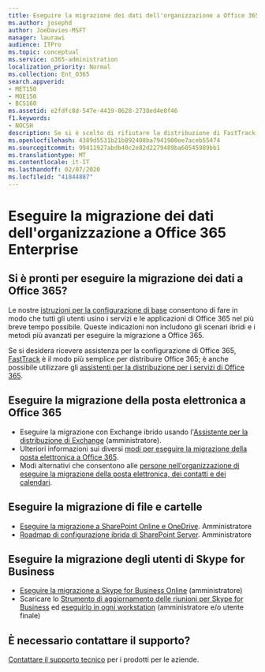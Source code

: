 ```yaml
---
title: Eseguire la migrazione dei dati dell'organizzazione a Office 365 Enterprise
ms.author: josephd
author: JoeDavies-MSFT
manager: laurawi
audience: ITPro
ms.topic: conceptual
ms.service: o365-administration
localization_priority: Normal
ms.collection: Ent_O365
search.appverid:
- MET150
- MOE150
- BCS160
ms.assetid: e2fdfc8d-547e-4419-8628-2738ed4e0f46
f1.keywords:
- NOCSH
description: Se si è scelto di rifiutare la distribuzione di FastTrack e si è pronti per eseguire la migrazione dei dati a Office 365, questo è il punto di partenza.
ms.openlocfilehash: 4389d5531b21b892408ba7941900ee7aceb55474
ms.sourcegitcommit: 99411927abdb40c2e82d2279489ba60545989bb1
ms.translationtype: MT
ms.contentlocale: it-IT
ms.lasthandoff: 02/07/2020
ms.locfileid: "41844887"
---
```

# <a name="migrate-your-organization-data-to-office-365-enterprise"></a>Eseguire la migrazione dei dati dell'organizzazione a Office 365 Enterprise

## <a name="ready-to-migrate-your-data-to-office-365"></a>Si è pronti per eseguire la migrazione dei dati a Office 365?

Le nostre [istruzioni per la configurazione di base](https://support.office.com/article/Set-up-Office-365-for-business-6a3a29a0-e616-4713-99d1-15eda62d04fa) consentono di fare in modo che tutti gli utenti usino i servizi e le applicazioni di Office 365 nel più breve tempo possibile. Queste indicazioni non includono gli scenari ibridi e i metodi più avanzati per eseguire la migrazione a Office 365. 
  
Se si desidera ricevere assistenza per la configurazione di Office 365, [FastTrack](https://fasttrack.microsoft.com/office) è il modo più semplice per distribuire Office 365; è anche possibile utilizzare gli [assistenti per la distribuzione per i servizi di Office 365](deployment-advisors-for-office-365.md).

## <a name="migrate-email-to-office-365"></a>Eseguire la migrazione della posta elettronica a Office 365
- Eseguire la migrazione con Exchange ibrido usando l'[Assistente per la distribuzione di Exchange](https://technet.microsoft.com/exdeploy2013) (amministratore).
- Ulteriori informazioni sui diversi [modi per eseguire la migrazione della posta elettronica a Office 365](https://support.office.com/article/Ways-to-migrate-multiple-email-accounts-to-Office-365-0a4913fe-60fb-498f-9155-a86516418842).
- Modi alternativi che consentono alle [persone nell'organizzazione di eseguire la migrazione della posta elettronica, dei contatti e dei calendari](https://support.office.com/article/Migrate-email-and-contacts-to-Office-365-for-business-a3e3bddb-582e-4133-8670-e61b9f58627e).

## <a name="migrate-files-and-folders"></a>Eseguire la migrazione di file e cartelle
- [Eseguire la migrazione a SharePoint Online e OneDrive](https://docs.microsoft.com/sharepointmigration/migrate-to-sharepoint-online). Amministratore
- [Roadmap di configurazione ibrida di SharePoint Server](https://docs.microsoft.com/SharePoint/hybrid/configuration-roadmaps). Amministratore

## <a name="migrate-skype-for-business-users"></a>Eseguire la migrazione degli utenti di Skype for Business
- [Eseguire la migrazione a Skype for Business Online](https://technet.microsoft.com/library/jj204969.aspx) (amministratore)
- Scaricare lo [Strumento di aggiornamento delle riunioni per Skype for Business](https://www.microsoft.com/download/details.aspx?id=51659) ed [eseguirlo in ogni workstation](https://support.office.com/article/Meeting-Update-Tool-for-Skype-for-Business-and-Lync-2b525fe6-ed0f-4331-b533-c31546fcf4d4) (amministratore e/o utente finale)
  
## <a name="need-to-talk-to-support"></a>È necessario contattare il supporto?
[Contattare il supporto tecnico](https://support.office.com/article/32a17ca7-6fa0-4870-8a8d-e25ba4ccfd4b) per i prodotti per le aziende.
